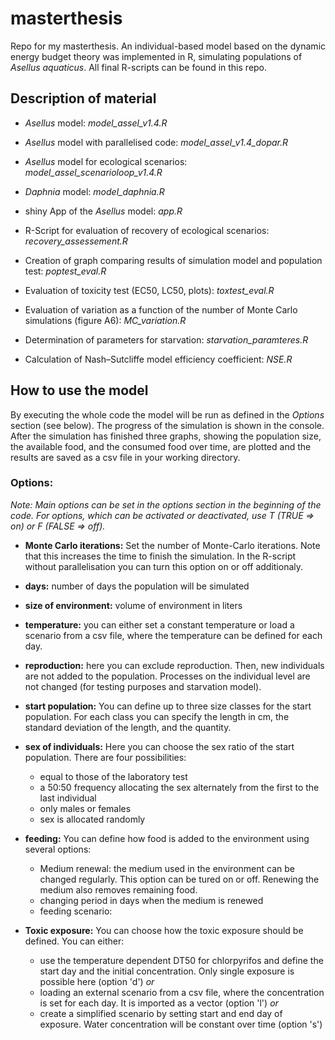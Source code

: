 # masterthesis
Repo for my masterthesis. An individual-based model based on the dynamic energy budget theory was implemented in R, simulating populations of *Asellus aquaticus*. All final R-scripts can be found in this repo.

## Description of material

 - *Asellus* model: *model_assel_v1.4.R*
 - *Asellus* model with parallelised code: *model_assel_v1.4_dopar.R*
 - *Asellus* model for ecological scenarios: *model_assel_scenarioloop_v1.4.R*
 - *Daphnia* model: *model_daphnia.R*
 - shiny App of the *Asellus* model: *app.R*
 
 - R-Script for evaluation of recovery of ecological scenarios: *recovery_assessement.R*
 - Creation of graph comparing results of simulation model and population test: *poptest_eval.R*
 - Evaluation of toxicity test (EC50, LC50, plots): *toxtest_eval.R*
 - Evaluation of variation as a function of the number of Monte Carlo simulations (figure A6): *MC_variation.R*
 - Determination of parameters for starvation: *starvation_paramteres.R*
 - Calculation of Nash–Sutcliffe model efficiency coefficient: *NSE.R*
 
## How to use the model

By executing the whole code the model will be run as defined in the *Options* section (see below). The progress of the simulation is shown in the console. After the simulation has finished three graphs, showing the population size, the available food, and the consumed food over time, are plotted and the results are saved as a csv file in your working directory.


### Options:

*Note: Main options can be set in the options section in the beginning of the code. For options, which can be activated or deactivated, use T (TRUE => on) or F (FALSE => off).*

- **Monte Carlo iterations:** Set the number of Monte-Carlo iterations. Note that this increases the time to finish the simulation. In the R-script without parallelisation you can turn this option on or off additionaly.

- **days:** number of days the population will be simulated

- **size of environment:** volume of environment in liters

- **temperature:** you can either set a constant temperature or load a scenario from a csv file, where the temperature can be defined for each day.

- **reproduction:** here you can exclude reproduction. Then, new individuals are not added to the population. Processes on the individual level are not changed (for testing purposes and starvation model).



- **start population:** You can define up to three size classes for the start population. For each class you can specify the length in cm, the standard deviation of the length, and the quantity.

- **sex of individuals:** Here you can choose the sex ratio of the start population. There are four possibilities:
	- equal to those of the laboratory test
	- a 50:50 frequency allocating the sex alternately from the first to the last individual
	- only males or females
	- sex is allocated randomly

- **feeding:** You can define how food is added to the environment using several options:
	- Medium renewal: the medium used in the environment can be changed regularly. This option can be tured on or off.
	  Renewing the medium also removes remaining food.
	- changing period in days when the medium is renewed
	- feeding scenario: 
	
- **Toxic exposure:** You can choose how the toxic exposure should be defined. You can either:
	- use the temperature dependent DT50 for chlorpyrifos and define the start day and the initial concentration. Only  	      single exposure is possible here (option 'd') *or*
	- loading an external scenario from a csv file, where the concentration is set for each day. It is imported as a 	   vector (option 'l') *or*
	- create a simplified scenario by setting start and end day of exposure. Water concentration will be constant over 	     time (option 's')
